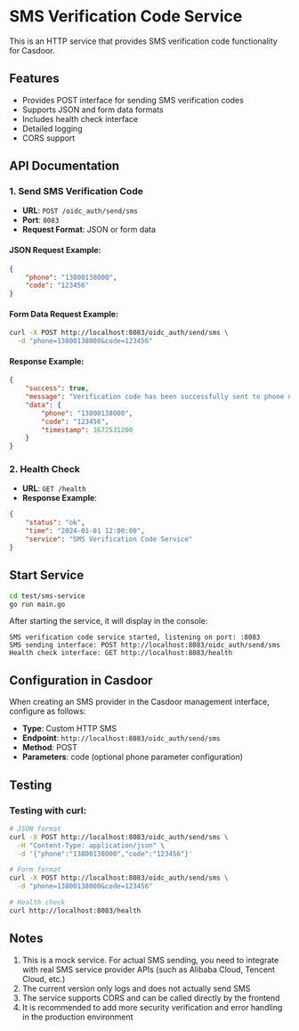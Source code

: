 # SMS Verification Code Service

This is an HTTP service that provides SMS verification code functionality for Casdoor.

## Features

- Provides POST interface for sending SMS verification codes
- Supports JSON and form data formats
- Includes health check interface
- Detailed logging
- CORS support

## API Documentation

### 1. Send SMS Verification Code
- **URL**: `POST /oidc_auth/send/sms`
- **Port**: `8083`
- **Request Format**: JSON or form data

#### JSON Request Example:
```json
{
    "phone": "13800138000",
    "code": "123456"
}
```

#### Form Data Request Example:
```bash
curl -X POST http://localhost:8083/oidc_auth/send/sms \
  -d "phone=13800138000&code=123456"
```

#### Response Example:
```json
{
    "success": true,
    "message": "Verification code has been successfully sent to phone number 13800138000",
    "data": {
        "phone": "13800138000",
        "code": "123456",
        "timestamp": 1672531200
    }
}
```

### 2. Health Check
- **URL**: `GET /health`
- **Response Example**:
```json
{
    "status": "ok",
    "time": "2024-01-01 12:00:00",
    "service": "SMS Verification Code Service"
}
```

## Start Service

```bash
cd test/sms-service
go run main.go
```

After starting the service, it will display in the console:
```
SMS verification code service started, listening on port: :8083
SMS sending interface: POST http://localhost:8083/oidc_auth/send/sms
Health check interface: GET http://localhost:8083/health
```

## Configuration in Casdoor

When creating an SMS provider in the Casdoor management interface, configure as follows:

- **Type**: Custom HTTP SMS
- **Endpoint**: `http://localhost:8083/oidc_auth/send/sms`
- **Method**: POST
- **Parameters**: code (optional phone parameter configuration)

## Testing

### Testing with curl:
```bash
# JSON format
curl -X POST http://localhost:8083/oidc_auth/send/sms \
  -H "Content-Type: application/json" \
  -d '{"phone":"13800138000","code":"123456"}'

# Form format
curl -X POST http://localhost:8083/oidc_auth/send/sms \
  -d "phone=13800138000&code=123456"

# Health check
curl http://localhost:8083/health
```

## Notes

1. This is a mock service. For actual SMS sending, you need to integrate with real SMS service provider APIs (such as Alibaba Cloud, Tencent Cloud, etc.)
2. The current version only logs and does not actually send SMS
3. The service supports CORS and can be called directly by the frontend
4. It is recommended to add more security verification and error handling in the production environment